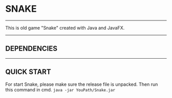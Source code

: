# SNAKE
___

This is old game "Snake" created with Java and JavaFX.
___

## DEPENDENCIES


___

## QUICK START

For start Snake, please make sure the release file is unpacked.
Then run this command in cmd.
`java -jar YouPath/Snake.jar`